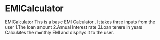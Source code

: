 # EMICalculator
EMICalculator
This is a basic EMI Calculator .
It takes three inputs from the user
1.The loan amount
2.Annual Interest rate
3.Loan tenure in years
Calculates the monthly EMI and displays it to the user.
